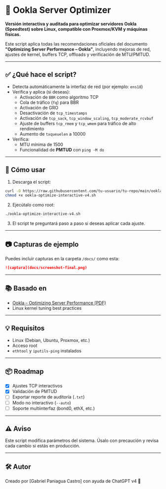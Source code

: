 # 🧠 Ookla Server Optimizer

**Versión interactiva y auditada para optimizar servidores Ookla (Speedtest) sobre Linux, compatible con Proxmox/KVM y máquinas físicas.**

Este script aplica todas las recomendaciones oficiales del documento **"Optimizing Server Performance – Ookla"**, incluyendo mejoras de red, ajustes de kernel, buffers TCP, offloads y verificación de MTU/PMTUD.

---

## ✅ ¿Qué hace el script?

- Detecta automáticamente la interfaz de red (por ejemplo: `ens18`)
- Verifica y aplica (si deseas):
  - Activación de `BBR` como algoritmo TCP
  - Cola de tráfico (`fq`) para BBR
  - Activación de GRO
  - Desactivación de `tcp_timestamps`
  - Activación de `tcp_sack`, `tcp_window_scaling`, `tcp_moderate_rcvbuf`
  - Ajuste de buffers `tcp_rmem` y `tcp_wmem` para tráfico de alto rendimiento
  - Aumento de `txqueuelen` a 10000
- Verifica:
  - MTU mínima de 1500
  - Funcionalidad de **PMTUD** con `ping -M do`

---

## 🧪 Cómo usar

1. Descarga el script:

```bash
curl -O https://raw.githubusercontent.com/tu-usuario/tu-repo/main/ookla-optimize-interactive-v4.sh
chmod +x ookla-optimize-interactive-v4.sh
```

2. Ejecútalo como root:

```bash
./ookla-optimize-interactive-v4.sh
```

3. El script te preguntará paso a paso si deseas aplicar cada ajuste.

---

## 📷 Capturas de ejemplo

Puedes incluir capturas en la carpeta `/docs/` como esta:

```markdown
![captura](docs/screenshot-final.png)
```

---

## 📚 Basado en

- [Ookla – Optimizing Server Performance (PDF)](https://www.speedtest.net/enterprise)
- Linux kernel tuning best practices

---

## 💡 Requisitos

- Linux (Debian, Ubuntu, Proxmox, etc.)
- Acceso root
- `ethtool` y `iputils-ping` instalados

---

## 📦 Roadmap

- [x] Ajustes TCP interactivos
- [x] Validación de PMTUD
- [ ] Exportar reporte de auditoría (`.txt`)
- [ ] Modo no interactivo (`--auto`)
- [ ] Soporte multiinterfaz (bond0, ethX, etc.)

---

## ⚠️ Aviso

Este script modifica parámetros del sistema. Úsalo con precaución y revisa cada cambio si estás en producción.

---

## 🛠️ Autor

Creado por [Gabriel Paniagua Castro] con ayuda de ChatGPT v4 🚀
